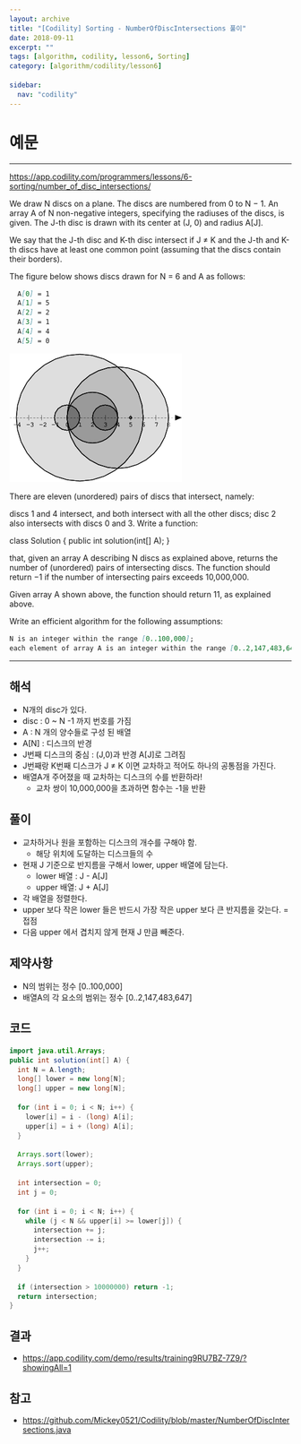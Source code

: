 ```yaml
---
layout: archive
title: "[Codility] Sorting - NumberOfDiscIntersections 풀이"
date: 2018-09-11
excerpt: ""
tags: [algorithm, codility, lesson6, Sorting]
category: [algorithm/codility/lesson6]

sidebar:
  nav: "codility"
---
```


# 예문

* * *

<https://app.codility.com/programmers/lessons/6-sorting/number_of_disc_intersections/>

We draw N discs on a plane. The discs are numbered from 0 to N − 1. An array A of N non-negative integers, specifying the radiuses of the discs, is given. The J-th disc is drawn with its center at (J, 0) and radius A[J].

We say that the J-th disc and K-th disc intersect if J ≠ K and the J-th and K-th discs have at least one common point (assuming that the discs contain their borders).

The figure below shows discs drawn for N = 6 and A as follows:

``` markdown
  A[0] = 1
  A[1] = 5
  A[2] = 2
  A[3] = 1
  A[4] = 4
  A[5] = 0
```

![NumberOfDiscIntersections01](/assets/image/algorithm/codility/NumberOfDiscIntersections01.png)

There are eleven (unordered) pairs of discs that intersect, namely:

discs 1 and 4 intersect, and both intersect with all the other discs;
disc 2 also intersects with discs 0 and 3.
Write a function:

class Solution { public int solution(int[] A); }

that, given an array A describing N discs as explained above, returns the number of (unordered) pairs of intersecting discs. The function should return −1 if the number of intersecting pairs exceeds 10,000,000.

Given array A shown above, the function should return 11, as explained above.

Write an efficient algorithm for the following assumptions:

``` markdown
N is an integer within the range [0..100,000];
each element of array A is an integer within the range [0..2,147,483,647].
```

* * *

## 해석

* N개의 disc가 있다.
* disc : 0 ~ N -1 까지 번호를 가짐
* A : N 개의 양수들로 구성 된 배열
* A[N] : 디스크의 반경
* J번째 디스크의 중심 : (J,0)과 반경 A[J]로 그려짐
* J번째랑 K번째 디스크가 J ≠ K 이면 교차하고 적어도 하나의 공통점을 가진다.
* 배열A개 주어졌을 때 교차하는 디스크의 수를 반환하라!
  * 교차 쌍이 10,000,000을 초과하면 함수는 -1을 반환

## 풀이

* 교차하거나 원을 포함하는 디스크의 개수를 구해야 함.
  * 해당 위치에 도달하는 디스크들의 수
* 현재 J 기준으로 반지름을 구해서 lower, upper 배열에 담는다.
  * lower 배열 : J - A[J]
  * upper 배열: J + A[J]
* 각 배열을 정렬한다.
* upper 보다 작은 lower 들은 반드시 가장 작은 upper 보다 큰 반지름을 갖는다. = 접점
* 다음 upper 에서 겹치지 않게 현재 J 만큼 빼준다.

## 제약사항

* N의 범위는 정수 [0..100,000]
* 배열A의 각 요소의 범위는 정수 [0..2,147,483,647]

## 코드

``` java
import java.util.Arrays;
public int solution(int[] A) {
  int N = A.length;
  long[] lower = new long[N];
  long[] upper = new long[N];

  for (int i = 0; i < N; i++) {
    lower[i] = i - (long) A[i];
    upper[i] = i + (long) A[i];
  }

  Arrays.sort(lower);
  Arrays.sort(upper);

  int intersection = 0;
  int j = 0;

  for (int i = 0; i < N; i++) {
    while (j < N && upper[i] >= lower[j]) {
      intersection += j;
      intersection -= i;
      j++;
    }
  }

  if (intersection > 10000000) return -1;
  return intersection;
}
```

## 결과

* <https://app.codility.com/demo/results/training9RU7BZ-7Z9/?showingAll=1>

## 참고

* <https://github.com/Mickey0521/Codility/blob/master/NumberOfDiscIntersections.java>